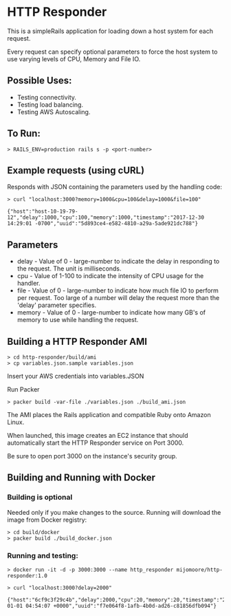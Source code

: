 # HTTP Responder

This is a simpleRails application for loading down a host system for each request.

Every request can specify optional parameters to force the host system to use varying levels of CPU, Memory and File IO.

## Possible Uses:
* Testing connectivity.
* Testing load balancing.
* Testing AWS Autoscaling.

## To Run:
```
> RAILS_ENV=production rails s -p <port-number>
```

## Example requests (using cURL)
Responds with JSON containing the parameters used by the handling code:
```
> curl "localhost:3000?memory=1000&cpu=100&delay=1000&file=100"

{"host":"host-10-19-79-12","delay":1000,"cpu":100,"memory":1000,"timestamp":"2017-12-30 14:29:01 -0700","uuid":"5d893ce4-e582-4810-a29a-5ade921dc788"}
```
## Parameters
* delay - Value of 0 - large-number to indicate the delay in responding to the request. The unit is milliseconds.
* cpu - Value of 1-100 to indicate the intensity of CPU usage for the handler.
* file - Value of 0 - large-number to indicate how much file IO to perform per request.  Too large of a number will delay the request more than the 'delay' parameter specifies.
* memory - Value of 0 - large-number to indicate how many GB's of memory to use while handling the request.

## Building a HTTP Responder AMI
```
> cd http-responder/build/ami
> cp variables.json.sample variables.json
```
Insert your AWS credentials into variables.JSON

Run Packer
```
> packer build -var-file ./variables.json ./build_ami.json
```
The AMI places the Rails application and compatible Ruby onto Amazon Linux.

When launched, this image creates an EC2 instance that should automatically start the HTTP Responder service on Port 3000.

Be sure to open port 3000 on the instance's security group.

## Building and Running with Docker
### Building is optional
Needed only if you make changes to the source.  Running will download the image from Docker registry:
```
> cd build/docker
> packer build ./build_docker.json
```
### Running and testing:
```
> docker run -it -d -p 3000:3000 --name http_responder mijomoore/http-responder:1.0

> curl "localhost:3000?delay=2000"

{"host":"6cf9c3f29c4b","delay":2000,"cpu":20,"memory":20,"timestamp":"2018-01-01 04:54:07 +0000","uuid":"f7e064f8-1afb-4b0d-ad26-c81856dfb094"}
```
